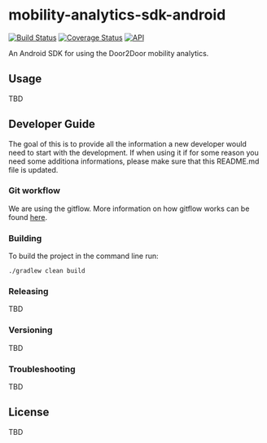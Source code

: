 # mobility-analytics-sdk-android
[![Build Status](https://travis-ci.com/door2door-io/mobile-analytics-android.svg?token=pjx3zDtzXuU6uwdz9wez&branch=develop)](https://travis-ci.com/door2door-io/mobile-analytics-android)
[![Coverage Status](https://coveralls.io/repos/github/door2door-io/mobile-analytics-android/badge.svg?branch=develop&t=v8nLRC)](https://coveralls.io/github/door2door-io/mobile-analytics-android?branch=develop)
[![API](https://img.shields.io/badge/API-16%2B-blue.svg?style=flat)](https://android-arsenal.com/api?level=16)

An Android SDK for using the Door2Door mobility analytics.

## Usage
TBD

## Developer Guide
The goal of this is to provide all the information a new developer would need to start with the development. If when using it if for some reason you need some additiona informations, please make sure that this README.md file is updated. 
### Git workflow
We are using the gitflow. More information on how gitflow works can be found [here](https://www.atlassian.com/git/tutorials/comparing-workflows/gitflow-workflow/index.html).
### Building
To build the project in the command line run:
```
./gradlew clean build
```
### Releasing
TBD
### Versioning
TBD
### Troubleshooting
TBD

## License
TBD
